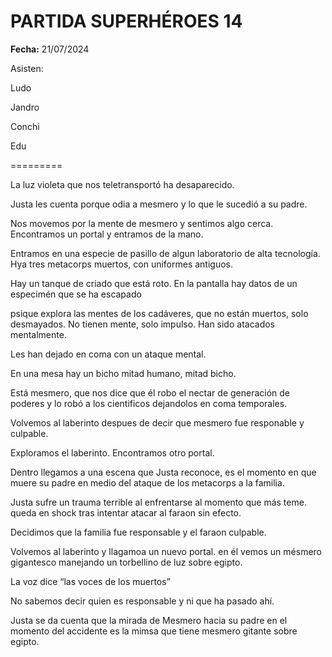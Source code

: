 # PARTIDA SUPERHÉROES 14

**Fecha:** 21/07/2024

Asisten:

Ludo

Jandro

Conchi

Edu

=========

La luz violeta que nos teletransportó ha desaparecido. 

Justa les cuenta porque odia a mesmero y lo que le sucedió a su padre. 

Nos movemos por la mente de mesmero y sentimos algo cerca. Encontramos un portal y entramos de la mano. 

Entramos en una especie de pasillo de algun laboratorio de alta tecnología. Hya tres metacorps muertos, con uniformes antiguos. 

Hay un tanque de criado que está roto. En la pantalla hay datos de un especimén que se ha escapado

psique explora las mentes de los cadáveres, que no están muertos, solo desmayados. No tienen mente, solo impulso. Han sido atacados mentalmente. 

Les han dejado en coma con un ataque mental. 

En una mesa hay un bicho mitad humano, mitad bicho. 

Está mesmero, que nos dice que él robo el nectar de generación de poderes y lo robó a los cientificos dejandolos en coma temporales. 

Volvemos al laberinto despues de decir que mesmero fue responable y culpable. 

Exploramos el laberinto. Encontramos otro portal. 

Dentro llegamos a una escena que Justa reconoce, es el momento en que muere su padre en medio del ataque de los metacorps a la familia. 

Justa sufre un trauma terrible al enfrentarse al momento que más teme. queda en shock tras intentar atacar al faraon sin efecto. 

Decidimos que la familia fue responsable y el faraon culpable. 

Volvemos al laberinto y llagamoa un nuevo portal. en él vemos un mésmero gigantesco manejando un torbellino de luz sobre egipto. 

La voz dice “las voces de los muertos”

No sabemos decir quien es responsable y ni que ha pasado ahí. 

Justa se da cuenta que la mirada de Mesmero hacia su padre en el momento del accidente es la mimsa que tiene mesmero gitante sobre egipto.